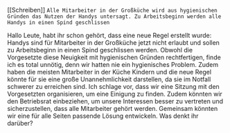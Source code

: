 [[Schreiben]]
`Alle Mitarbeiter in der Großküche wird aus hygienischen Gründen das Nutzen der Handys untersagt. Zu Arbeitsbeginn werden alle Handys in einen Spind geschlissen`

Hallo Leute, habt ihr schon gehört, dass eine neue Regel erstellt wurde: Handys sind für Mitarbeiter in der Großküche jetzt nicht erlaubt und sollen zu Arbeitsbeginn in einen Spind geschlissen werden. Obwohl die Vorgesetzte diese Neuigkeit mit hygienischen Gründen rechtfertigen, finde ich es total unnötig, denn wir hatten nie ein hygienisches Problem. Zudem haben die meisten Mitarbeiter in der Küche Kindern und die neue Regel könnte für sie eine große Unannehmlichkeit darstellen, da sie im Notfall schwerer zu erreichen sind. Ich schlage vor, dass wir eine Sitzung mit den Vorgesetzten organisieren, um eine Einigung zu finden. Zudem könnten wir den Betriebsrat einbeziehen, um unsere Interessen besser zu vertreten und sicherzustellen, dass alle Mitarbeiter gehört werden. Gemeinsam könnten wir eine für alle Seiten passende Lösung entwickeln. Was denkt ihr darüber?